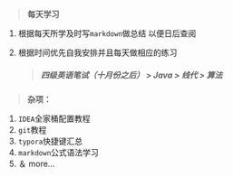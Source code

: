 > **每天学习**


 1. 根据每天所学及时写```markdown```做总结  以便日后查阅

 2. 根据时间优先自我安排并且每天做相应的练习 

    > ##### 四级英语笔试（十月份之后） > Java > 线代 > 算法
> **杂项：**
1. ```IDEA```全家桶配置教程
2. ```git```教程
3. ```typora```快捷键汇总
4. ```markdown```公式语法学习
5. ＆ more...
